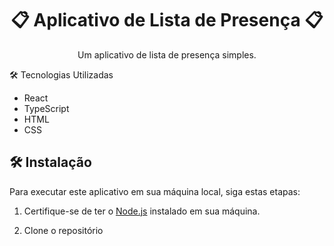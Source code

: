 <h1 align="center">📋 Aplicativo de Lista de Presença 📋</h1>

<p align="center">Um aplicativo de lista de presença simples.</p>

🛠️ Tecnologias Utilizadas
- React
- TypeScript
- HTML
- CSS

## 🛠️ Instalação

Para executar este aplicativo em sua máquina local, siga estas etapas:

1. Certifique-se de ter o [Node.js](https://nodejs.org/) instalado em sua máquina.

2. Clone o repositório
